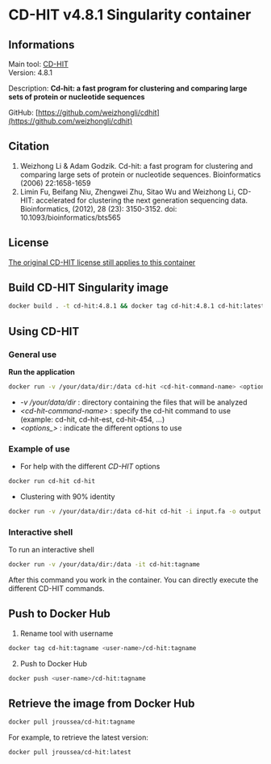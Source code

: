 # CD-HIT v4.8.1 Singularity container

## Informations

Main tool: [CD-HIT](https://sites.google.com/view/cd-hit) \
Version: 4.8.1

Description: **Cd-hit: a fast program for clustering and comparing large sets of protein or nucleotide sequences**

GitHub: [https://github.com/weizhongli/cdhit](https://github.com/weizhongli/cdhit) 

## Citation

1. Weizhong Li & Adam Godzik. Cd-hit: a fast program for clustering and comparing large sets of protein or nucleotide sequences. Bioinformatics (2006) 22:1658-1659 
2. Limin Fu, Beifang Niu, Zhengwei Zhu, Sitao Wu and Weizhong Li, CD-HIT: accelerated for clustering the next generation sequencing data. Bioinformatics, (2012), 28 (23): 3150-3152. doi: 10.1093/bioinformatics/bts565

## License

[The original CD-HIT license still applies to this container](https://github.com/weizhongli/cdhit/blob/master/license.txt)

## Build CD-HIT Singularity image 



```bash
docker build . -t cd-hit:4.8.1 && docker tag cd-hit:4.8.1 cd-hit:latest
```

## Using CD-HIT

### General use

**Run the application**
```bash
docker run -v /your/data/dir:/data cd-hit <cd-hit-command-name> <options>
```
* *-v /your/data/dir* : directory containing the files that will be analyzed 
* *\<cd-hit-command-name\>* : specify the cd-hit command to use (example: cd-hit, cd-hit-est, cd-hit-454, ...) 
* *\<options_\>* : indicate the different options to use

### Example of use

* For help with the different *CD-HIT* options
```bash
docker run cd-hit cd-hit

```
* Clustering with 90% identity
```bash
docker run -v /your/data/dir:/data cd-hit cd-hit -i input.fa -o output -c 0.9 -n 5 -d 0
```

### Interactive shell

To run an interactive shell
```bash
docker run -v /your/data/dir:/data -it cd-hit:tagname
```
After this command you work in the container. You can directly execute the different CD-HIT commands.

## Push to Docker Hub
1. Rename tool with username
```bash
docker tag cd-hit:tagname <user-name>/cd-hit:tagname
```
2. Push to Docker Hub
```bash
docker push <user-name>/cd-hit:tagname
```

## Retrieve the image from Docker Hub

```bash
docker pull jroussea/cd-hit:tagname
```
For example, to retrieve the latest version:
```bash
docker pull jroussea/cd-hit:latest
```

